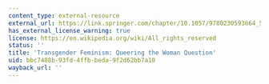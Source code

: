 ```yaml
---
content_type: external-resource
external_url: https://link.springer.com/chapter/10.1057/9780230593664_5
has_external_license_warning: true
license: https://en.wikipedia.org/wiki/All_rights_reserved
status: ''
title: 'Transgender Feminism: Queering the Woman Question'
uid: bbc7408b-93fd-4ffb-beda-9f2d62bb7a10
wayback_url: ''
---
```


